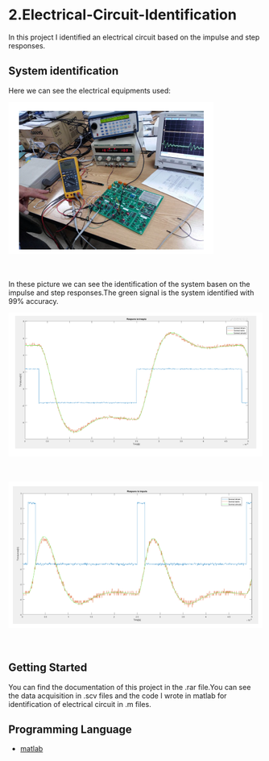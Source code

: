 # 2.Electrical-Circuit-Identification
In this project I identified an electrical circuit based on the impulse and step responses.


## System identification
Here we can see the electrical equipments used:

![alt text](https://github.com/Piciorus-Ovidiu-Mihai/Photos/blob/master/1.PNG)<br/><br/><br/>

In these picture we can see the identification of the system basen on the impulse and step responses.The green signal is the system identified with 99% accuracy. 

![alt text](https://github.com/Piciorus-Ovidiu-Mihai/Photos/blob/master/2.PNG)<br/><br/><br/>

![alt text](https://github.com/Piciorus-Ovidiu-Mihai/Photos/blob/master/3.PNG)<br/><br/><br/>

## Getting Started
You can find the documentation of this project in the .rar file.You can see the data acquisition in .scv files and the code I wrote in matlab for identification of electrical circuit in .m files.
  
## Programming Language
* [matlab](https://www.mathworks.com/products/matlab.html)

